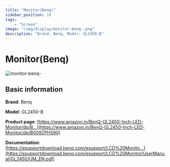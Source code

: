 ```yaml
---
title: "Monitor(Benq)"
sidebar_position: 10
tags:
    - "Screen"
image: "/img/display/monitor-benq-.png"
description: "Brand: Benq, Model: GL2450-B"
---
```

# Monitor(Benq)

![monitor-benq-](/img/display/monitor-benq-.png)

## Basic information

**Brand**: Benq

**Model**: GL2450-B

**Product page**: [https://www.amazon.in/BenQ-GL2450-Inch-LED-Monitor/dp/B...](https://www.amazon.in/BenQ-GL2450-Inch-LED-Monitor/dp/B009ZPH590)

**Documentation**: [https://esupportdownload.benq.com/esupport/LCD%20Monito...](https://esupportdownload.benq.com/esupport/LCD%20Monitor/UserManual/GL2450/UM_EN.pdf)

